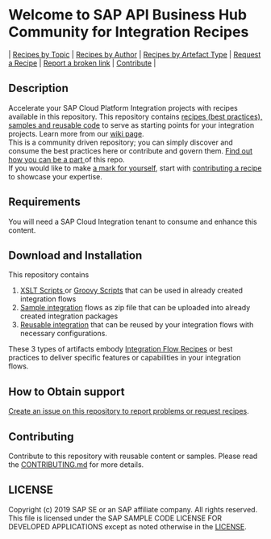 # Welcome to SAP API Business Hub Community for Integration Recipes
\| [Recipes by Topic](Recipes/readme.md)  \| [Recipes by Author](Recipes/author.md) \| [Recipes by Artefact Type](Recipes/for/readme.md) \| [Request a Recipe](https://github.com/SAP-samples/cloud-integration-flow/issues/new?assignees=&labels=Recipe%20Request&template=recipe-request.md&title=How+to++) \| [Report a broken link](https://github.com/SAP-samples/cloud-integration-flow/issues/new?assignees=&labels=documentation&template=bug_report.md&title=Broken%20Link) \| [Contribute](https://github.com/SAP-samples/apibusinesshub-integration-recipes/blob/master/CONTRIBUTING.md) \|


## Description
Accelerate your SAP Cloud Platform Integration projects with recipes available in this repository. This repository contains [recipes (best practices), samples and reusable code](Recipes) to serve as starting points for your integration projects. Learn more from our [wiki page](https://github.com/SAP-samples/apibusinesshub-integration-recipes/wiki).\
This is a community driven repository; you can simply discover and consume the best practices here or contribute and govern them. [Find out how you can be a part ](https://github.com/SAP-samples/apibusinesshub-integration-recipes/wiki/Things-to-do-on-this-repo) of this repo.\
If you would like to make [a mark for yourself](https://github.com/SAP-samples/apibusinesshub-integration-recipes/blob/master/Recipes/author.md), start with [contributing a recipe](https://github.com/SAP-samples/apibusinesshub-integration-recipes/blob/master/CONTRIBUTING.md) to showcase your expertise.

## Requirements
You will need a SAP Cloud Integration tenant to consume and enhance this content.

## Download and Installation
This repository contains
1. [XSLT Scripts ](Recipes/for/readme.md#xslt-scripts) or [Groovy Scripts](Recipes/for/readme.md#groovy-scripts) that can be used in already created integration flows
2. [Sample integration](Recipes/for/readme.md#sample-integration-flow) flows as zip file that can be uploaded into already created integration packages
3. [Reusable integration](Recipes/for/readme.md#reusable-integration-flows) that can be reused by your integration flows with necessary configurations.

These 3 types of artifacts embody  [Integration Flow Recipes](Recipes) or best practices to deliver specific features or capabilities in your integration flows.

## How to Obtain support
[Create an issue on this repository to report problems or request recipes](https://github.com/SAP-samples/cloud-integration-flow/issues/new).
## Contributing
Contribute to this repository with reusable content or samples. Please read the [CONTRIBUTING.md](CONTRIBUTING.md) for more details.
## LICENSE
Copyright (c) 2019 SAP SE or an SAP affiliate company. All rights reserved.
This file is licensed under the SAP SAMPLE CODE LICENSE FOR DEVELOPED APPLICATIONS except as noted otherwise in the [LICENSE](LICENSE).
